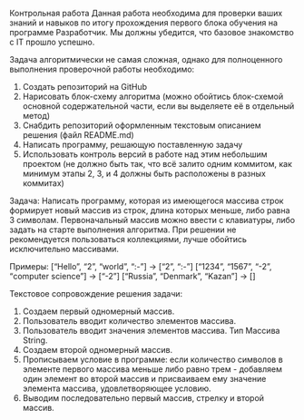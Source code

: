 Контрольная работа
Данная работа необходима для проверки ваших знаний и навыков по итогу прохождения первого блока обучения на программе Разработчик. Мы должны убедится, что базовое знакомство с IT прошло успешно.

Задача алгоритмически не самая сложная, однако для полноценного выполнения проверочной работы необходимо:

1. Создать репозиторий на GitHub
2. Нарисовать блок-схему алгоритма (можно обойтись блок-схемой основной содержательной части, если вы выделяете её в отдельный метод)
3. Снабдить репозиторий оформленным текстовым описанием решения (файл README.md)
4. Написать программу, решающую поставленную задачу
5. Использовать контроль версий в работе над этим небольшим проектом (не должно быть так, что всё залито одним коммитом, как минимум этапы 2, 3, и 4 должны быть расположены в разных коммитах)

Задача: Написать программу, которая из имеющегося массива строк формирует новый массив из строк, длина которых меньше, либо равна 3 символам. Первоначальный массив можно ввести с клавиатуры, либо задать на старте выполнения алгоритма. При решении не рекомендуется пользоваться коллекциями, лучше обойтись исключительно массивами.

Примеры:
[“Hello”, “2”, “world”, “:-”] → [“2”, “:-”]
[“1234”, “1567”, “-2”, “computer science”] → [“-2”]
[“Russia”, “Denmark”, “Kazan”] → []


Текстовое сопровождение решения задачи: 
1. Создаем первый одномерный массив. 
2. Пользователь вводит количество элементов массива. 
3. Пользователь вводит значения элементов массива. Тип Массива String. 
4. Создаем второй одномерный массив. 
5. Прописываем условие в программе: если количество символов в элементе первого массива меньше либо равно трем - добавляем один элемент во второй массив и присваиваем ему значение элемента массива, удовлетворяющее условию. 
6. Выводим последовательно первый массив, стрелку и второй массив. 

